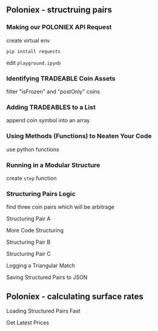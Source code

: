 ## Poloniex - structruing pairs

### Making our POLONIEX API Request

create virtual env

```shell
pip install requests
```

edit `playground.ipynb`

### Identifying TRADEABLE Coin Assets

filter "isFrozen" and "postOnly" coins

### Adding TRADEABLES to a List

append coin symbol into an array

### Using Methods (Functions) to Neaten Your Code

use python functions

### Running in a Modular Structure

create `step` function

### Structuring Pairs Logic

find three coin pairs which will be arbitrage

Structuring Pair A

More Code Structuring

Structuring Pair B

Structuring Pair C

Logging a Triangular Match

Saving Structured Pairs to JSON

## Poloniex - calculating surface rates

Loading Structured Pairs Fast

Get Latest Prices
